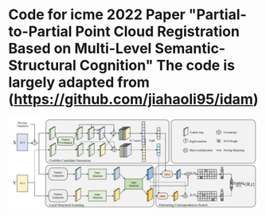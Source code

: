 # Code for icme 2022 Paper "Partial-to-Partial Point Cloud Registration Based on Multi-Level Semantic-Structural Cognition" The code is largely adapted from  (https://github.com/jiahaoli95/idam)


![MODEL](https://github.com/OVEYA123/MSSC/blob/main/code-mssc/imgs/MODEL.png)
